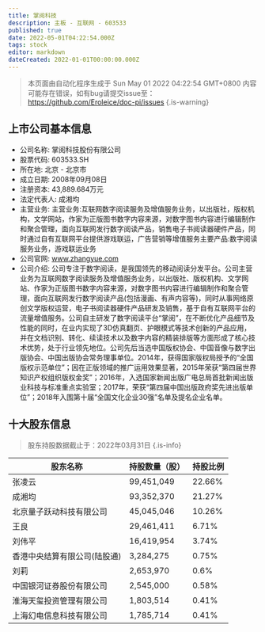 ```yaml
---
title: 掌阅科技
description: 主板 - 互联网 - 603533
published: true
date: 2022-05-01T04:22:54.000Z
tags: stock
editor: markdown
dateCreated: 2022-01-01T00:00:00.000Z
---
```


> 本页面由自动化程序生成于 Sun May 01 2022 04:22:54 GMT+0800
> 内容可能存在错误，如有bug请提交issue至：https://github.com/Eroleice/doc-pi/issues
{.is-warning}

## 上市公司基本信息
- 公司名称: 掌阅科技股份有限公司
- 股票代码: 603533.SH
- 所在地: 北京 - 北京市
- 成立日期: 2008年09月08日
- 注册资本: 43,889.684万元
- 法定代表人: 成湘均
- 主营业务: 主营业务:互联网数字阅读服务及增值服务业务，以出版社，版权机构，文学网站，作家为正版图书数字内容来源，对数字图书内容进行编辑制作和聚合管理，面向互联网发行数字阅读产品，销售电子书阅读器硬件产品，同时通过自有互联网平台提供游戏联运，广告营销等增值服务主要产品:数字阅读服务业务，游戏联运业务
- 公司官网: www.zhangyue.com
- 公司介绍: 公司专注于数字阅读，是我国领先的移动阅读分发平台。公司主营业务为互联网数字阅读服务及增值服务业务，以出版社、版权机构、文学网站、作家为正版图书数字内容来源，对数字图书内容进行编辑制作和聚合管理，面向互联网发行数字阅读产品(包括漫画、有声内容等)，同时从事网络原创文学版权运营，电子书阅读器硬件产品研发及销售，基于自有互联网平台的流量增值服务。公司自主研发了数字阅读平台“掌阅”，在不断优化产品细节及性能的同时，在业内实现了3D仿真翻页、护眼模式等技术创新的产品应用，并在文档识别、转化、续读技术以及数字内容的精装排版等方面形成了核心技术优势，处于行业领先地位。公司先后当选中国版权协会、中国音像与数字出版协会、中国出版协会常务理事单位。2014年，获得国家版权局授予的“全国版权示范单位”；因在正版领域的推广运用效果显著，2015年荣获“第四届世界知识产权组织版权金奖”；2016年，入选国家新闻出版广电总局首批新闻出版业科技与标准重点实验室；2017年，荣获“第四届中国出版政府奖先进出版单位”；2018年入围第十届“全国文化企业30强”名单及提名企业名单。


## 十大股东信息
> 股东持股数据截止于：2022年03月31日
{.is-info}

| 股东名称 | 持股数量（股） | 持股比例 |
| --- | --- | --- |
| 张凌云 | 99,451,049 | 22.66% |
| 成湘均 | 93,352,370 | 21.27% |
| 北京量子跃动科技有限公司 | 45,045,046 | 10.26% |
| 王良 | 29,461,411 | 6.71% |
| 刘伟平 | 16,419,954 | 3.74% |
| 香港中央结算有限公司(陆股通) | 3,284,275 | 0.75% |
| 刘莉 | 2,653,970 | 0.6% |
| 中国银河证券股份有限公司 | 2,545,000 | 0.58% |
| 淮海天玺投资管理有限公司 | 1,803,514 | 0.41% |
| 上海幻电信息科技有限公司 | 1,785,714 | 0.41% |




